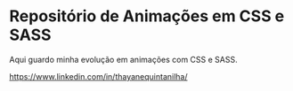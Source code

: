 # Repositório de Animações em CSS e SASS

Aqui guardo minha evolução em animações com CSS e SASS.

https://www.linkedin.com/in/thayanequintanilha/
